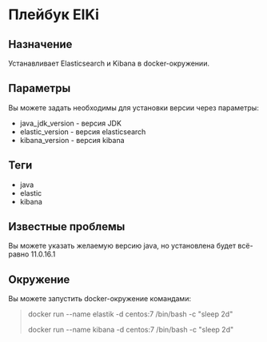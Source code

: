 # Плейбук ElKi

## Назначение
Устанавливает Elastiсsearch и Kibana в docker-окружении.

## Параметры

Вы можете задать необходимы для установки версии через параметры:
* java_jdk_version - версия JDK
* elastic_version  - версия elastiсsearch
* kibana_version - версия kibana

## Теги

* java
* elastic
* kibana

## Известные проблемы

Вы можете указать желаемую версию java, но установлена будет всё-равно 11.0.16.1

## Окружение

Вы можете запустить docker-окружение командами:

> docker run --name elastik -d centos:7 /bin/bash -c "sleep 2d"
> 
> docker run --name kibana -d centos:7 /bin/bash -c "sleep 2d"

